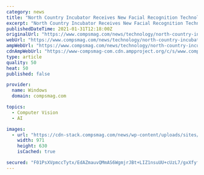```yaml
---
category: news
title: "North Country Incubator Receives New Facial Recognition Technology | St. Lawrence County"
excerpt: "North Country Incubator Receives New Facial Recognition Technology | St. Lawrence County POTSDAM - Clarkson University is partnering with"
publishedDateTime: 2021-01-31T12:18:00Z
originalUrl: "https://www.compsmag.com/news/technology/north-country-incubator-receives-new-facial-recognition-technology-st-lawrence-county/"
webUrl: "https://www.compsmag.com/news/technology/north-country-incubator-receives-new-facial-recognition-technology-st-lawrence-county/"
ampWebUrl: "https://www.compsmag.com/news/technology/north-country-incubator-receives-new-facial-recognition-technology-st-lawrence-county/amp/"
cdnAmpWebUrl: "https://www-compsmag-com.cdn.ampproject.org/c/s/www.compsmag.com/news/technology/north-country-incubator-receives-new-facial-recognition-technology-st-lawrence-county/amp/"
type: article
quality: 50
heat: 50
published: false

provider:
  name: Windows
  domain: compsmag.com

topics:
  - Computer Vision
  - AI

images:
  - url: "https://cdn-stack.compsmag.com/news/wp-content/uploads/sites/27/2021/01/North-Country-Incubator-Receives-New-Facial-Recognition-Technology-St.jpg"
    width: 971
    height: 630
    isCached: true

secured: "F01PsXVpmccTytx/EdAZmauvQMmAS6WgmjrJBt+LIZ1nsuUU+cUzL7/gxXfyfXt9rHaTgPvxqyg/M6olwGGv2/imjuzDx4mOPNXcmh0Yg4X5x+H9a9rbjCjCFwqT+9NiQwtA64yHCalZfQwET0wtmvetZVgoHFLA5C1yXyqfenfklYatrpK1J6ME5+6eWTX+3AX+VoQQuXQwYlI7ciPvyCPi3P3SGKw7iAPrzOtyiJdLsksBkSccTYxtogu8Fx8ozVRbA8cv5JGwZ7CPn4+p9JYyKZhNjpH7zUfKBmk0hyCq4NDACCNz9S0uhk/uIMFaYragy/uuCEnAwE1yQVutY9TLWctZDYascqyAZLIEyrA=;x8GDXxBRf9uAfSq/8Z18Dg=="
---
```


